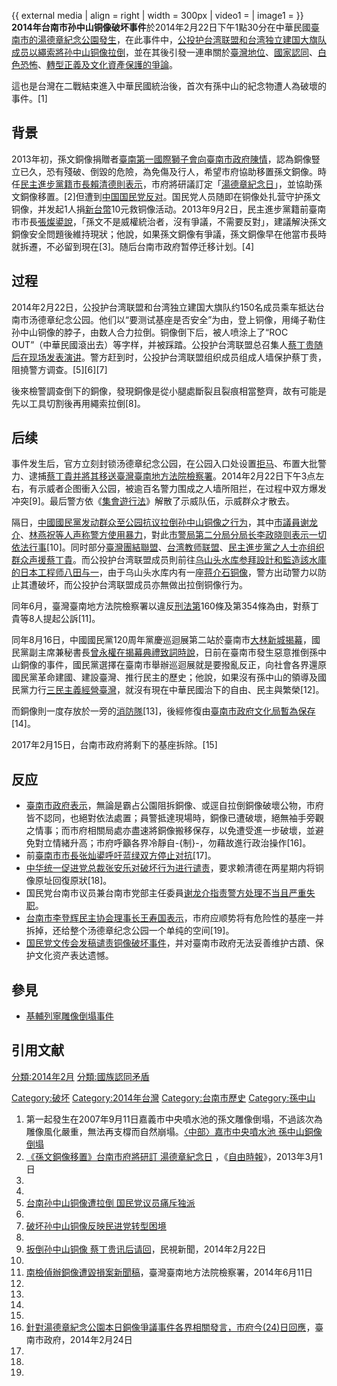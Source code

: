 {{ external media | align = right | width = 300px | video1 =  | image1 =
}}
**2014年台南市孙中山铜像破坏事件**於2014年2月22日下午1點30分在中華民國[臺南市的](https://zh.wikipedia.org/wiki/臺南市 "wikilink")[湯德章紀念公園發生](https://zh.wikipedia.org/wiki/湯德章紀念公園 "wikilink")，在此事件中，[公投护台湾联盟和](https://zh.wikipedia.org/wiki/公投护台湾联盟 "wikilink")[台湾独立建国大旗队成员以繩索將孙中山铜像拉倒](https://zh.wikipedia.org/wiki/台湾独立建国大旗队 "wikilink")，並在其後引發一連串關於[臺灣地位](../Page/臺灣問題.md "wikilink")、[國家認同](https://zh.wikipedia.org/wiki/國家認同 "wikilink")、[白色恐怖](../Page/臺灣白色恐怖時期.md "wikilink")、[轉型正義及](../Page/轉型正義.md "wikilink")[文化資產保護的爭論](https://zh.wikipedia.org/wiki/文化資產 "wikilink")。

這也是台灣在二戰結束進入中華民國統治後，首次有孫中山的紀念物遭人為破壞的事件。\[1\]

## 背景

2013年初，孫文銅像捐贈者[臺南第一國際獅子會向](https://zh.wikipedia.org/wiki/臺南第一國際獅子會 "wikilink")[臺南市政府陳情](../Page/臺南市政府.md "wikilink")，認為銅像豎立已久，恐有殘破、倒毀的危險，為免傷及行人，希望市府協助移置孫文銅像。時任[民主進步黨籍](../Page/民主進步黨.md "wikilink")[市長](https://zh.wikipedia.org/wiki/臺南市市長 "wikilink")[賴清德則表示](../Page/賴清德.md "wikilink")，市府將研議訂定「[湯德章紀念日](../Page/湯德章.md "wikilink")」，並協助孫文銅像移置。\[2\]但遭到[中国国民党反对](https://zh.wikipedia.org/wiki/中国国民党 "wikilink")。国民党人员随即在铜像处扎营守护孫文铜像，并发起1人捐[新台幣](https://zh.wikipedia.org/wiki/新台幣 "wikilink")10元救铜像活动。2013年9月2日，民主進步黨籍前臺南市市長[張燦鍙說](https://zh.wikipedia.org/wiki/張燦鍙 "wikilink")，「孫文不是威權統治者，沒有爭議，不需要反對」，建議解決孫文銅像安全問題後維持現狀；他說，如果孫文銅像有爭議，孫文銅像早在他當市長時就拆遷，不必留到現在\[3\]。随后台南市政府暂停迁移计划。\[4\]

## 过程

2014年2月22日，公投护台湾联盟和台湾独立建国大旗队约150名成员乘车抵达台南市汤德章纪念公园。他们以“要测试基座是否安全”为由，登上铜像，用绳子勒住孙中山铜像的脖子，由数人合力拉倒。铜像倒下后，被人喷涂上了“ROC
OUT”（中華民國滾出去）等字样，并被踩踏。公投护台湾联盟总召集人[蔡丁贵随后在现场发表演讲](https://zh.wikipedia.org/wiki/蔡丁贵 "wikilink")。警方赶到时，公投护台湾联盟组织成员组成人墙保护蔡丁贵，阻撓警方调查。\[5\]\[6\]\[7\]

後來檢警調查倒下的銅像，發現銅像是從小腿處斷裂且裂痕相當整齊，故有可能是先以工具切割後再用繩索拉倒\[8\]。

## 后续

事件发生后，官方立刻封锁汤德章纪念公园，在公园入口处设置[拒马](https://zh.wikipedia.org/wiki/拒马 "wikilink")、布置大批警力、逮捕[蔡丁貴并將其移送](../Page/蔡丁貴.md "wikilink")[臺灣臺南地方法院檢察署](https://zh.wikipedia.org/wiki/臺灣臺南地方法院檢察署 "wikilink")。2014年2月22日下午3点左右，有示威者企图衝入公园，被逾百名警力围成之人墙所阻拦，在过程中双方爆发冲突\[9\]。最后警方依《[集會遊行法](https://zh.wikipedia.org/wiki/s:集會遊行法 "wikilink")》解散了示威队伍，示威群众才散去。

隔日，[中國國民黨发动群众至公园抗议拉倒孙中山铜像之行为](../Page/中國國民黨.md "wikilink")，其中[市議員](https://zh.wikipedia.org/wiki/台南市议员 "wikilink")[谢龙介](https://zh.wikipedia.org/wiki/谢龙介 "wikilink")、[林燕祝等人声称警方使用暴力](../Page/林燕祝.md "wikilink")，對此[市警局第二分局分局长李政晓则表示一切依法行事](../Page/臺南市政府警察局.md "wikilink")\[10\]。同时部分[臺灣團結聯盟](https://zh.wikipedia.org/wiki/臺灣團結聯盟 "wikilink")、[台湾教师联盟](https://zh.wikipedia.org/wiki/台湾教师联盟 "wikilink")、[民主進步黨之人士亦组织群众声援蔡丁貴](../Page/民主進步黨.md "wikilink")。而公投护台湾联盟成员則前往[乌山头水库参拜設計和監造該水庫的日本工程师](https://zh.wikipedia.org/wiki/乌山头水库 "wikilink")[八田与一](https://zh.wikipedia.org/wiki/八田与一 "wikilink")，由于乌山头水库内有一座[蒋介石铜像](https://zh.wikipedia.org/wiki/蒋介石 "wikilink")，警方出动警力以防止其遭破坏，而公投护台湾联盟成员亦無做出拉倒铜像行为。

同年6月，臺灣臺南地方法院檢察署以違反[刑法第](../Page/中華民國刑法.md "wikilink")160條及第354條為由，對蔡丁貴等8人提起公訴\[11\]。

同年8月16日，中國國民黨120周年黨慶巡迴展第二站於臺南市[大林新城揭幕](https://zh.wikipedia.org/wiki/大林新城 "wikilink")，國民黨副主席兼秘書長[曾永權在揭幕典禮致詞時說](../Page/曾永權.md "wikilink")，日前在臺南市發生惡意推倒孫中山銅像的事件，國民黨選擇在臺南市舉辦巡迴展就是要撥亂反正，向社會各界還原國民黨革命建國、建設臺灣、推行民主的歷史；他說，如果沒有孫中山的領導及國民黨力行[三民主義經營臺灣](../Page/三民主義.md "wikilink")，就沒有現在中華民國治下的自由、民主與繁榮\[12\]。

而銅像則一度存放於一旁的[消防隊](../Page/原臺南合同廳舍.md "wikilink")\[13\]，後經修復由[臺南市政府文化局暫為保存](https://zh.wikipedia.org/wiki/臺南市政府文化局 "wikilink")\[14\]。

2017年2月15日，台南市政府將剩下的基座拆除。\[15\]

## 反应

  - [臺南市政府表示](../Page/臺南市政府.md "wikilink")，無論是霸占公園阻拆銅像、或逕自拉倒銅像破壞公物，市府皆不認同，也絕對依法處置；員警抵達現場時，銅像已遭破壞，絕無袖手旁觀之情事；而市府相關局處亦盡速將銅像搬移保存，以免遭受進一步破壞，並避免對立情緒升高；市府呼籲各界冷靜自-{制}-，勿藉故進行政治操作\[16\]。
  - 前[臺南市市長](https://zh.wikipedia.org/wiki/臺南市市長 "wikilink")[张灿鍙呼吁蓝绿双方停止对抗](https://zh.wikipedia.org/wiki/张灿鍙 "wikilink")\[17\]。
  - [中华统一促进党总裁](https://zh.wikipedia.org/wiki/中华统一促进党 "wikilink")[张安乐对破坏行为进行谴责](https://zh.wikipedia.org/wiki/张安乐 "wikilink")，要求赖清德在两星期内将铜像原址回復原狀\[18\]。
  - 国民党台南市议员兼台南市党部主任委員[谢龙介指责警方处理不当且严重失职](https://zh.wikipedia.org/wiki/谢龙介 "wikilink")。
  - [台南市李登辉民主协会理事长](https://zh.wikipedia.org/wiki/台南市李登辉民主协会 "wikilink")[王寿国表示](https://zh.wikipedia.org/wiki/王寿国 "wikilink")，市府应顺势将有危险性的基座一并拆掉，还给整个汤德章纪念公园一个单纯的空间\[19\]。
  - [国民党文传会发稿谴责铜像破坏事件](https://zh.wikipedia.org/wiki/国民党文传会 "wikilink")，并对臺南市政府无法妥善维护古蹟、保护文化资产表达遗憾。

## 參見

  - [基輔列寧雕像倒塌事件](https://zh.wikipedia.org/wiki/基輔列寧雕像倒塌事件 "wikilink")

## 引用文献

[分類:2014年2月](https://zh.wikipedia.org/wiki/分類:2014年2月 "wikilink")
[分類:國族認同矛盾](https://zh.wikipedia.org/wiki/分類:國族認同矛盾 "wikilink")

[Category:破坏](https://zh.wikipedia.org/wiki/Category:破坏 "wikilink")
[Category:2014年台灣](https://zh.wikipedia.org/wiki/Category:2014年台灣 "wikilink")
[Category:台南市歷史](https://zh.wikipedia.org/wiki/Category:台南市歷史 "wikilink")
[Category:孫中山](https://zh.wikipedia.org/wiki/Category:孫中山 "wikilink")

1.  第一起發生在2007年9月11日嘉義市中央噴水池的孫文雕像倒塌，不過該次為雕像風化嚴重，無法再支橕而自然崩塌。[〈中部〉嘉市中央噴水池
    孫中山銅像倒塌](http://news.ltn.com.tw/news/local/paper/153574)
2.  [《孫文銅像移置》台南市府將研訂
    湯德章紀念日](http://www.libertytimes.com.tw/2013/new/mar/1/today-south9.htm?Slots=TPhoto)
    ，《[自由時報](../Page/自由時報.md "wikilink")》，2013年3月1日
3.
4.
5.  [台南孙中山铜像遭拉倒 国民党议员痛斥独派](http://www.apdnews.com/news/70959.html)
6.
7.  [破坏孙中山铜像反映民进党转型困境](http://big5.taiwan.cn/plzhx/hxshp/zhzh/201402/t20140224_5722031.htm)
8.
9.  [扳倒孙中山铜像
    蔡丁贵讯后请回](http://www.youtube.com/watch?v=UanRa-nFchE)，民視新聞，2014年2月22日
10.
11. [南檢偵辦銅像遭毀損案新聞稿](http://www.tnc.moj.gov.tw/public/Data/4611113820877.pdf)，臺灣臺南地方法院檢察署，2014年6月11日
12.
13.
14.
15.
16. [針對湯德章紀念公園本日銅像爭議事件各界相關發言，市府今(24)日回應](http://www.tainan.gov.tw/tainan/dep_news.asp?id=%7B7F7DB4E5-2445-4219-A9EA-A3DD808FA45A%7D&nsub=A3A000)，臺南市政府，2014年2月24日
17.
18.
19.